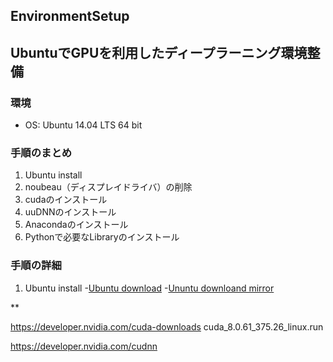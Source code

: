 ## EnvironmentSetup
## UbuntuでGPUを利用したディープラーニング環境整備
### 環境
 - OS: Ubuntu 14.04 LTS 64 bit

### 手順のまとめ
1. Ubuntu install
2. noubeau（ディスプレイドライバ）の削除
3. cudaのインストール
4. uuDNNのインストール
5. Anacondaのインストール
6. Pythonで必要なLibraryのインストール


### 手順の詳細
1. Ubuntu install
 -[Ubuntu download](http://releases.ubuntu.com/14.04/)
 -[Ununtu downloand mirror](https://mirror.umd.edu/ubuntu-iso/14.04/)

**





 
https://developer.nvidia.com/cuda-downloads
cuda_8.0.61_375.26_linux.run



https://developer.nvidia.com/cudnn

